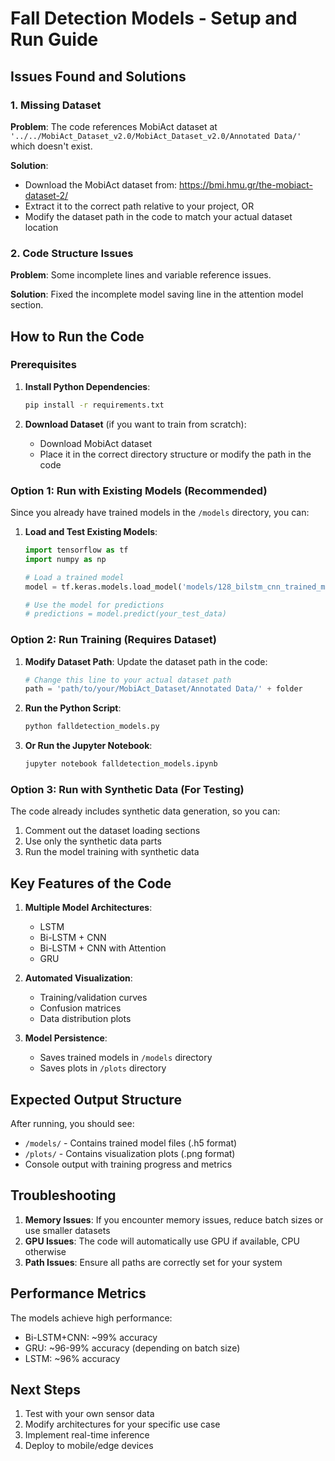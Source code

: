 # Fall Detection Models - Setup and Run Guide

## Issues Found and Solutions

### 1. Missing Dataset
**Problem**: The code references MobiAct dataset at `'../../MobiAct_Dataset_v2.0/MobiAct_Dataset_v2.0/Annotated Data/'` which doesn't exist.

**Solution**: 
- Download the MobiAct dataset from: https://bmi.hmu.gr/the-mobiact-dataset-2/
- Extract it to the correct path relative to your project, OR
- Modify the dataset path in the code to match your actual dataset location

### 2. Code Structure Issues
**Problem**: Some incomplete lines and variable reference issues.

**Solution**: Fixed the incomplete model saving line in the attention model section.

## How to Run the Code

### Prerequisites
1. **Install Python Dependencies**:
   ```bash
   pip install -r requirements.txt
   ```

2. **Download Dataset** (if you want to train from scratch):
   - Download MobiAct dataset
   - Place it in the correct directory structure or modify the path in the code

### Option 1: Run with Existing Models (Recommended)
Since you already have trained models in the `/models` directory, you can:

1. **Load and Test Existing Models**:
   ```python
   import tensorflow as tf
   import numpy as np
   
   # Load a trained model
   model = tf.keras.models.load_model('models/128_bilstm_cnn_trained_model.h5')
   
   # Use the model for predictions
   # predictions = model.predict(your_test_data)
   ```

### Option 2: Run Training (Requires Dataset)
1. **Modify Dataset Path**: Update the dataset path in the code:
   ```python
   # Change this line to your actual dataset path
   path = 'path/to/your/MobiAct_Dataset/Annotated Data/' + folder
   ```

2. **Run the Python Script**:
   ```bash
   python falldetection_models.py
   ```

3. **Or Run the Jupyter Notebook**:
   ```bash
   jupyter notebook falldetection_models.ipynb
   ```

### Option 3: Run with Synthetic Data (For Testing)
The code already includes synthetic data generation, so you can:

1. Comment out the dataset loading sections
2. Use only the synthetic data parts
3. Run the model training with synthetic data

## Key Features of the Code

1. **Multiple Model Architectures**:
   - LSTM
   - Bi-LSTM + CNN
   - Bi-LSTM + CNN with Attention
   - GRU

2. **Automated Visualization**:
   - Training/validation curves
   - Confusion matrices
   - Data distribution plots

3. **Model Persistence**:
   - Saves trained models in `/models` directory
   - Saves plots in `/plots` directory

## Expected Output Structure

After running, you should see:
- `/models/` - Contains trained model files (.h5 format)
- `/plots/` - Contains visualization plots (.png format)
- Console output with training progress and metrics

## Troubleshooting

1. **Memory Issues**: If you encounter memory issues, reduce batch sizes or use smaller datasets
2. **GPU Issues**: The code will automatically use GPU if available, CPU otherwise
3. **Path Issues**: Ensure all paths are correctly set for your system

## Performance Metrics

The models achieve high performance:
- Bi-LSTM+CNN: ~99% accuracy
- GRU: ~96-99% accuracy (depending on batch size)
- LSTM: ~96% accuracy

## Next Steps

1. Test with your own sensor data
2. Modify architectures for your specific use case
3. Implement real-time inference
4. Deploy to mobile/edge devices